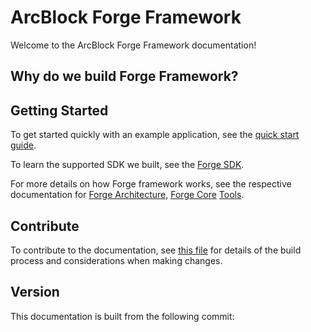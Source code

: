 # ArcBlock Forge Framework

Welcome to the ArcBlock Forge Framework documentation!

## Why do we build Forge Framework?

## Getting Started

To get started quickly with an example application, see the [quick start guide](intro/).

To learn the supported SDK we built, see the [Forge SDK](sdk/).

For more details on how Forge framework works, see the respective documentation for
[Forge Architecture](arch/), [Forge Core](core/) [Tools](tools/).


## Contribute

To contribute to the documentation, see [this file](./DOCS_README.md) for details of the build process and
considerations when making changes.

## Version

This documentation is built from the following commit:
